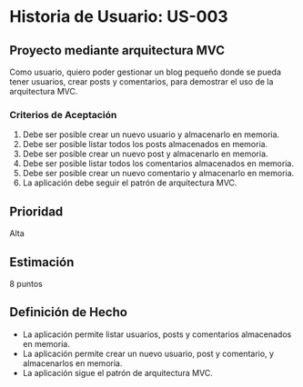 # Historia de Usuario: US-003

## Proyecto mediante arquitectura MVC

Como usuario, quiero poder gestionar un blog pequeño donde se pueda tener usuarios, crear posts y comentarios, para demostrar el uso de la arquitectura MVC.

### Criterios de Aceptación

1. Debe ser posible crear un nuevo usuario y almacenarlo en memoria.
2. Debe ser posible listar todos los posts almacenados en memoria.
3. Debe ser posible crear un nuevo post y almacenarlo en memoria.
4. Debe ser posible listar todos los comentarios almacenados en memoria.
5. Debe ser posible crear un nuevo comentario y almacenarlo en memoria.
6. La aplicación debe seguir el patrón de arquitectura MVC.

## Prioridad

Alta

## Estimación

8 puntos

## Definición de Hecho

- La aplicación permite listar usuarios, posts y comentarios almacenados en memoria.
- La aplicación permite crear un nuevo usuario, post y comentario, y almacenarlos en memoria.
- La aplicación sigue el patrón de arquitectura MVC.
